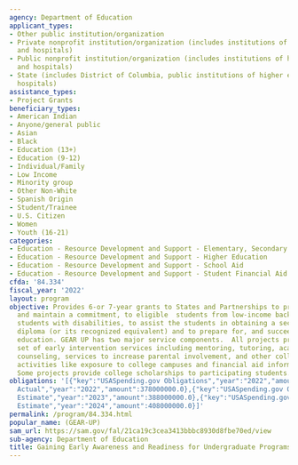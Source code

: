 ```yaml
---
agency: Department of Education
applicant_types:
- Other public institution/organization
- Private nonprofit institution/organization (includes institutions of higher education
  and hospitals)
- Public nonprofit institution/organization (includes institutions of higher education
  and hospitals)
- State (includes District of Columbia, public institutions of higher education and
  hospitals)
assistance_types:
- Project Grants
beneficiary_types:
- American Indian
- Anyone/general public
- Asian
- Black
- Education (13+)
- Education (9-12)
- Individual/Family
- Low Income
- Minority group
- Other Non-White
- Spanish Origin
- Student/Trainee
- U.S. Citizen
- Women
- Youth (16-21)
categories:
- Education - Resource Development and Support - Elementary, Secondary Education
- Education - Resource Development and Support - Higher Education
- Education - Resource Development and Support - School Aid
- Education - Resource Development and Support - Student Financial Aid
cfda: '84.334'
fiscal_year: '2022'
layout: program
objective: Provides 6-or 7-year grants to States and Partnerships to provide support,
  and maintain a commitment, to eligible  students from low-income backgrounds, including
  students with disabilities, to assist the students in obtaining a secondary school
  diploma (or its recognized equivalent) and to prepare for, and succeed in, postsecondary
  education. GEAR UP has two major service components.  All projects provide a comprehensive
  set of early intervention services including mentoring, tutoring, academic and career
  counseling, services to increase parental involvement, and other college preparation
  activities like exposure to college campuses and financial aid information and assistance.
  Some projects provide college scholarships to participating students.
obligations: '[{"key":"USASpending.gov Obligations","year":"2022","amount":370665955.51},{"key":"SAM.gov
  Actual","year":"2022","amount":378000000.0},{"key":"USASpending.gov Obligations","year":"2023","amount":281270626.73},{"key":"SAM.gov
  Estimate","year":"2023","amount":388000000.0},{"key":"USASpending.gov Obligations","year":"2024","amount":0.0},{"key":"SAM.gov
  Estimate","year":"2024","amount":408000000.0}]'
permalink: /program/84.334.html
popular_name: (GEAR-UP)
sam_url: https://sam.gov/fal/21ca19c3cea3413bbbc8930d8fbe70ed/view
sub-agency: Department of Education
title: Gaining Early Awareness and Readiness for Undergraduate Programs
---
```

